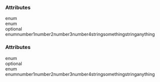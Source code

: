 <div class="attributes"undefinedundefined><div class="attributesTitle"undefined><h3 class="attributesTitleText"undefined>Attributes</h3></div><div class="attributesList"undefined><div class="attributeObject"undefined><div class="attributeObjectMembers"undefined><div class="attributeObjectMemberContainer"undefined><div class="attributeObjectMember isExpanded"undefined><div class="attributeObjectMemberToggle"undefined><div class="attributeToggle isExpanded"undefined><span class="attributeToggleIcon"undefined></span></div></div><div class="attributeObjectMemberKey"undefined><div class="attributeKey"undefined>enum</div><div class="attributeObjectMemberType"undefined><div class="attributeType"undefined>enum</div></div></div><div class="attributeObjectMemberRequirement"undefined><div class="attributeRequirement isOptional"undefined><span class="attributeRequirementIcon"undefined></span><span class="attributeRequirementTooltip"undefined><div class="attributeTooltip"undefined><span class="attributeTooltipText"undefined>optional</span></div></span></div></div><div class="attributeObjectMemberDescription"undefined><noscriptundefined></noscript></div><div class="attributeObjectMemberValueRow"undefined><div class="attributeObjectMemberValue"undefined><div class="attributeValue"undefined><spanundefined>enum</span><spanundefined>number</span><spanundefined>1</span><spanundefined>number</span><spanundefined>2</span><spanundefined>number</span><spanundefined>3</span><spanundefined>number</span><spanundefined>4</span><spanundefined>string</span><spanundefined>something</span><spanundefined>string</span><spanundefined>anything</span></div></div></div></div></div></div></div></div></div><div class="attributes"><div class="attributesTitle"><h3 class="attributesTitleText">Attributes</h3></div><div class="attributesList"><div class="attributeObject"><div class="attributeObjectMembers"><div class="attributeObjectMemberContainer"><div class="attributeObjectMember isExpanded"><div class="attributeObjectMemberToggle"><div class="attributeToggle isExpanded"><span class="attributeToggleIcon"></span></div></div><div class="attributeObjectMemberKey"><div class="attributeKey">enum</div></div><div class="attributeObjectMemberRequirement"><div class="attributeRequirement isOptional"><span class="attributeRequirementIcon"></span><span class="attributeRequirementTooltip"><div class="attributeTooltip"><span class="attributeTooltipText">optional</span></div></span></div></div><div class="attributeObjectMemberDescription"><noscript></noscript></div><div class="attributeObjectMemberType"><div class="attributeType">enum</div></div><div class="attributeObjectMemberValue"><div class="attributeValue">enumnumber1number2number3number4stringsomethingstringanything</div></div></div></div></div></div></div></div>